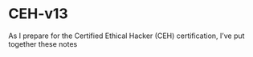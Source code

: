 # CEH-v13

As I prepare for the Certified Ethical Hacker (CEH) certification, I’ve put together these notes
